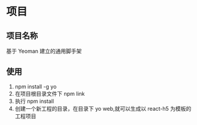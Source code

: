 # 项目

## 项目名称

基于 Yeoman 建立的通用脚手架

## 使用

1. npm install -g yo
2. 在项目根目录文件下 npm link
3. 执行 npm install
4. 创建一个新工程的目录，在目录下 yo web,就可以生成以 react-h5 为模板的工程项目
